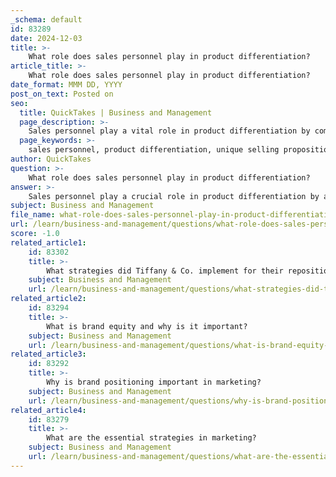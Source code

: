```yaml
---
_schema: default
id: 83289
date: 2024-12-03
title: >-
    What role does sales personnel play in product differentiation?
article_title: >-
    What role does sales personnel play in product differentiation?
date_format: MMM DD, YYYY
post_on_text: Posted on
seo:
  title: QuickTakes | Business and Management
  page_description: >-
    Sales personnel play a vital role in product differentiation by communicating unique selling propositions, engaging with customers for feedback, building strong relationships, tailoring solutions to customer needs, positioning products in the market, and providing insights for product development.
  page_keywords: >-
    sales personnel, product differentiation, unique selling proposition, customer engagement, feedback, building relationships, tailored solutions, market positioning, brand identity, competitive advantage, product development
author: QuickTakes
question: >-
    What role does sales personnel play in product differentiation?
answer: >-
    Sales personnel play a crucial role in product differentiation by acting as the bridge between the product and the consumer. Their responsibilities encompass several key functions that contribute to the overall differentiation strategy of a product:\n\n1. **Communication of Unique Selling Proposition (USP)**: Sales personnel are responsible for effectively communicating the unique features and benefits of a product that set it apart from competitors. This involves understanding the product's differentiators and articulating them in a way that resonates with potential customers.\n\n2. **Customer Engagement and Feedback**: Sales representatives interact directly with customers, allowing them to gather valuable insights and feedback. This information can be used to refine the product and its differentiation strategy, ensuring that it meets customer needs and expectations.\n\n3. **Building Relationships**: Strong relationships fostered by sales personnel can enhance customer loyalty. By providing exceptional service and support, sales teams can create a positive perception of the brand, which is essential for differentiation in a crowded marketplace.\n\n4. **Tailoring Solutions**: Sales personnel can customize their approach based on the specific needs and preferences of different customer segments. This tailored selling approach not only highlights the product's unique attributes but also demonstrates how it can solve specific problems for the customer.\n\n5. **Positioning in the Market**: Sales teams help position the product in the minds of consumers by emphasizing its unique qualities and benefits. This positioning is critical for establishing a strong brand identity and competitive advantage.\n\n6. **Feedback Loop for Product Development**: The insights gathered by sales personnel can inform product development teams about market trends and customer preferences, allowing for continuous improvement and innovation in product offerings.\n\nIn summary, sales personnel are integral to the success of product differentiation strategies. They not only communicate the unique aspects of a product but also gather feedback, build relationships, and help position the product effectively in the market. Their role is essential in ensuring that the product stands out and meets the evolving needs of consumers.
subject: Business and Management
file_name: what-role-does-sales-personnel-play-in-product-differentiation.md
url: /learn/business-and-management/questions/what-role-does-sales-personnel-play-in-product-differentiation
score: -1.0
related_article1:
    id: 83302
    title: >-
        What strategies did Tiffany & Co. implement for their repositioning?
    subject: Business and Management
    url: /learn/business-and-management/questions/what-strategies-did-tiffany--co-implement-for-their-repositioning
related_article2:
    id: 83294
    title: >-
        What is brand equity and why is it important?
    subject: Business and Management
    url: /learn/business-and-management/questions/what-is-brand-equity-and-why-is-it-important
related_article3:
    id: 83292
    title: >-
        Why is brand positioning important in marketing?
    subject: Business and Management
    url: /learn/business-and-management/questions/why-is-brand-positioning-important-in-marketing
related_article4:
    id: 83279
    title: >-
        What are the essential strategies in marketing?
    subject: Business and Management
    url: /learn/business-and-management/questions/what-are-the-essential-strategies-in-marketing
---
```


&nbsp;